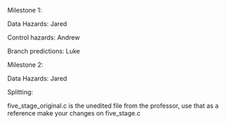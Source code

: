 Milestone 1:

Data Hazards: Jared

Control hazards: Andrew

Branch predictions: Luke


Milestone 2:

Data Hazards: Jared

Splitting: 



five_stage_original.c is the unedited file from the professor, use that as a reference
make your changes on five_stage.c
